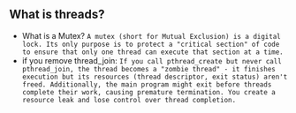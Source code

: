 ## What is threads?

* What is a Mutex?
``
A mutex (short for Mutual Exclusion) is a digital lock. Its only purpose is to protect a "critical section" of code to ensure that only one thread can execute that section at a time.
``
* if you remove thread_join:
``If you call pthread_create but never call pthread_join, the thread becomes a "zombie thread" - it finishes execution but its resources (thread descriptor, exit status) aren't freed. Additionally, the main program might exit before threads complete their work, causing premature termination. You create a resource leak and lose control over thread completion.``
